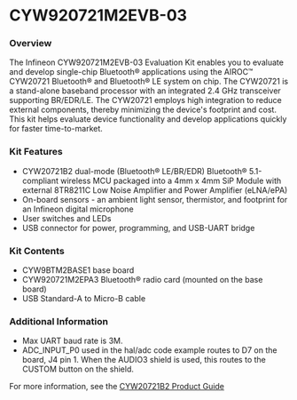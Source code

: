 # CYW920721M2EVB-03

### Overview

The Infineon CYW920721M2EVB-03 Evaluation Kit enables you to evaluate and develop single-chip Bluetooth&#174; applications using the AIROC&#8482; CYW20721 Bluetooth&#174; and Bluetooth&#174; LE system on chip. The CYW20721 is a stand-alone baseband processor with an integrated 2.4 GHz transceiver supporting BR/EDR/LE. The CYW20721 employs high integration to reduce external components, thereby minimizing the device's footprint and cost. This kit helps evaluate device functionality and develop applications quickly for faster time-to-market.

### Kit Features

* CYW20721B2 dual-mode (Bluetooth&#174; LE/BR/EDR) Bluetooth&#174; 5.1-compliant wireless MCU packaged into a 4mm x 4mm SiP Module with external 8TR8211C Low Noise Amplifier and Power Amplifier (eLNA/ePA)
* On-board sensors - an ambient light sensor, thermistor, and footprint for an Infineon digital microphone
* User switches and LEDs
* USB connector for power, programming, and USB-UART bridge

### Kit Contents

* CYW9BTM2BASE1 base board
* CYW920721M2EPA3 Bluetooth&#174; radio card (mounted on the base board)
* USB Standard-A to Micro-B cable

### Additional Information

* Max UART baud rate is 3M.
* ADC\_INPUT\_P0 used in the hal/adc code example routes to D7 on the board, J4 pin 1. When the AUDIO3 shield is used, this routes to the CUSTOM button on the shield.

For more information, see the [CYW20721B2 Product Guide](https://www.infineon.com/dgdl/Infineon-CYW20721_Enhanced_Low_Power_BR_EDR_BLE_Bluetooth_5.0_SOC_for_Audio-AdditionalTechnicalInformation-v06_00-EN.pdf?fileId=8ac78c8c7e7124d1017ebeab5c8a566e)
